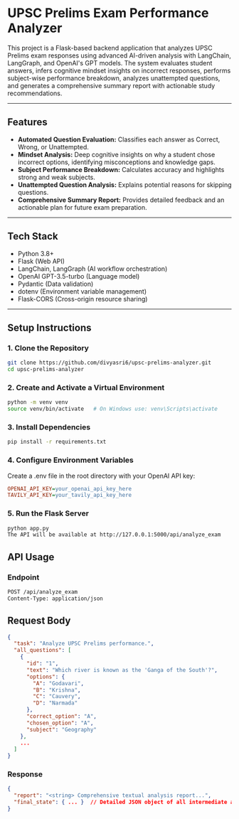 # UPSC Prelims Exam Performance Analyzer

This project is a Flask-based backend application that analyzes UPSC Prelims exam responses using advanced AI-driven analysis with LangChain, LangGraph, and OpenAI's GPT models. The system evaluates student answers, infers cognitive mindset insights on incorrect responses, performs subject-wise performance breakdown, analyzes unattempted questions, and generates a comprehensive summary report with actionable study recommendations.

---

## Features

- **Automated Question Evaluation:** Classifies each answer as Correct, Wrong, or Unattempted.
- **Mindset Analysis:** Deep cognitive insights on why a student chose incorrect options, identifying misconceptions and knowledge gaps.
- **Subject Performance Breakdown:** Calculates accuracy and highlights strong and weak subjects.
- **Unattempted Question Analysis:** Explains potential reasons for skipping questions.
- **Comprehensive Summary Report:** Provides detailed feedback and an actionable plan for future exam preparation.

---

## Tech Stack

- Python 3.8+
- Flask (Web API)
- LangChain, LangGraph (AI workflow orchestration)
- OpenAI GPT-3.5-turbo (Language model)
- Pydantic (Data validation)
- dotenv (Environment variable management)
- Flask-CORS (Cross-origin resource sharing)

---

## Setup Instructions

### 1. Clone the Repository

```bash
git clone https://github.com/divyasri6/upsc-prelims-analyzer.git
cd upsc-prelims-analyzer
```
### 2. Create and Activate a Virtual Environment

```bash
python -m venv venv
source venv/bin/activate   # On Windows use: venv\Scripts\activate
```
### 3. Install Dependencies
```bash
pip install -r requirements.txt
```
### 4. Configure Environment Variables

Create a .env file in the root directory with your OpenAI API key:

```ini
OPENAI_API_KEY=your_openai_api_key_here
TAVILY_API_KEY=your_tavily_api_key_here
```

### 5. Run the Flask Server
```bash
python app.py
The API will be available at http://127.0.0.1:5000/api/analyze_exam
```
## API Usage
### Endpoint
```bash
POST /api/analyze_exam
Content-Type: application/json
```
## Request Body
```json
{
  "task": "Analyze UPSC Prelims performance.",
  "all_questions": [
    {
      "id": "1",
      "text": "Which river is known as the 'Ganga of the South'?",
      "options": {
        "A": "Godavari",
        "B": "Krishna",
        "C": "Cauvery",
        "D": "Narmada"
      },
      "correct_option": "A",
      "chosen_option": "A",
      "subject": "Geography"
    },
    ...
  ]
}
```
### Response
```json
{
  "report": "<string> Comprehensive textual analysis report...",
  "final_state": { ... }  // Detailed JSON object of all intermediate analysis states
}
```
